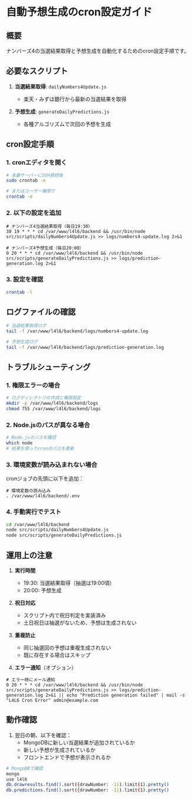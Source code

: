 # 自動予想生成のcron設定ガイド

## 概要
ナンバーズ4の当選結果取得と予想生成を自動化するためのcron設定手順です。

## 必要なスクリプト

1. **当選結果取得**: `dailyNumbers4Update.js`
   - 楽天・みずほ銀行から最新の当選結果を取得

2. **予想生成**: `generateDailyPredictions.js`
   - 各種アルゴリズムで次回の予想を生成

## cron設定手順

### 1. cronエディタを開く
```bash
# 本番サーバーにSSH接続後
sudo crontab -e

# またはユーザー権限で
crontab -e
```

### 2. 以下の設定を追加

```cron
# ナンバーズ4当選結果取得（毎日19:30）
30 19 * * * cd /var/www/l4l6/backend && /usr/bin/node src/scripts/dailyNumbers4Update.js >> logs/numbers4-update.log 2>&1

# ナンバーズ4予想生成（毎日20:00）
0 20 * * * cd /var/www/l4l6/backend && /usr/bin/node src/scripts/generateDailyPredictions.js >> logs/prediction-generation.log 2>&1
```

### 3. 設定を確認
```bash
crontab -l
```

## ログファイルの確認

```bash
# 当選結果取得ログ
tail -f /var/www/l4l6/backend/logs/numbers4-update.log

# 予想生成ログ
tail -f /var/www/l4l6/backend/logs/prediction-generation.log
```

## トラブルシューティング

### 1. 権限エラーの場合
```bash
# ログディレクトリの作成と権限設定
mkdir -p /var/www/l4l6/backend/logs
chmod 755 /var/www/l4l6/backend/logs
```

### 2. Node.jsのパスが異なる場合
```bash
# Node.jsのパスを確認
which node
# 結果を使ってcronのパスを更新
```

### 3. 環境変数が読み込まれない場合
cronジョブの先頭に以下を追加：
```cron
# 環境変数の読み込み
. /var/www/l4l6/backend/.env
```

### 4. 手動実行でテスト
```bash
cd /var/www/l4l6/backend
node src/scripts/dailyNumbers4Update.js
node src/scripts/generateDailyPredictions.js
```

## 運用上の注意

1. **実行時間**
   - 19:30: 当選結果取得（抽選は19:00頃）
   - 20:00: 予想生成

2. **祝日対応**
   - スクリプト内で祝日判定を実装済み
   - 土日祝日は抽選がないため、予想は生成されない

3. **重複防止**
   - 同じ抽選回の予想は重複生成されない
   - 既に存在する場合はスキップ

4. **エラー通知**（オプション）
```cron
# エラー時にメール通知
0 20 * * * cd /var/www/l4l6/backend && /usr/bin/node src/scripts/generateDailyPredictions.js >> logs/prediction-generation.log 2>&1 || echo "Prediction generation failed" | mail -s "L4L6 Cron Error" admin@example.com
```

## 動作確認

1. 翌日の朝、以下を確認：
   - MongoDBに新しい当選結果が追加されているか
   - 新しい予想が生成されているか
   - フロントエンドで予想が表示されるか

```bash
# MongoDBで確認
mongo
use l4l6
db.drawresults.find().sort({drawNumber: -1}).limit(1).pretty()
db.predictions.find().sort({drawNumber: -1}).limit(1).pretty()
```